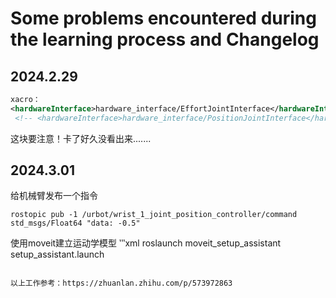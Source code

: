 # Some problems encountered during the learning process and Changelog

## 2024.2.29
```xml
xacro：
<hardwareInterface>hardware_interface/EffortJointInterface</hardwareInterface>
 <!-- <hardwareInterface>hardware_interface/PositionJointInterface</hardwareInterface> -->
```

这块要注意！卡了好久没看出来.......

## 2024.3.01
给机械臂发布一个指令
```shell
rostopic pub -1 /urbot/wrist_1_joint_position_controller/command std_msgs/Float64 "data: -0.5" 
```

使用moveit建立运动学模型
‵‵‵xml
roslaunch moveit_setup_assistant setup_assistant.launch
```

以上工作参考：https://zhuanlan.zhihu.com/p/573972863